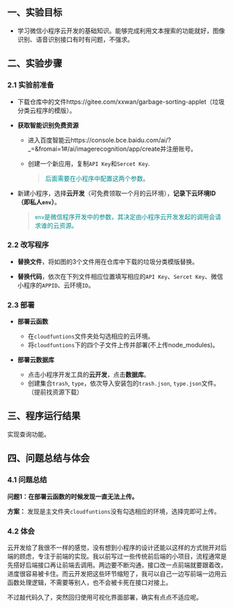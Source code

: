 ## 一、实验目标

- 学习微信小程序云开发的基础知识。能够完成利用文本搜索的功能就好，图像识别、语音识别接口有时有问题，不强求。




## 二、实验步骤

### 2.1 实验前准备

- 下载仓库中的文件https://gitee.com/xxwan/garbage-sorting-applet（垃圾分类云程序的模版）。

- **获取智能识别免费资源**

  - 进入百度智能云https://console.bce.baidu.com/ai/?_=&fromai=1#/ai/imagerecognition/app/create并注册账号。

  - 创建一个新应用，复制`API Key`和`Sercet Key`.

    > <span style="color:#008b8d">后面需要在小程序中配置这两个参数。</span>


- 新建小程序，选择**云开发**（可免费领取一个月的云环境），**记录下云环境ID（即私人`env`）**。

  > <span style="color:#008b8d">`env`是微信程序开发中的参数，其决定由小程序云开发发起的调用会请求谁的云资源。</span>


### 2.2 改写程序

- **替换文件**，将如图的3个文件用在仓库中下载的垃圾分类模版替换。

- **替换代码**，依次在下列文件相应位置填写相应的`API Key`、`Sercet Key`、微信小程序的`APPID`、云环境`ID`。


  
### 2.3 部署

- **部署云函数**
  - 在`cloudfuntions`文件夹处勾选相应的云环境。
  - 将`cloudfuntions`下的四个子文件上传并部署(不上传node_modules)。

- **部署云数据库**
  - 点击小程序开发工具的**云开发**，点击**数据库**。
  - 创建集合`trash`, `type`，依次导入安装包的`trash.json`, `type.json`文件。（提前找资源下载）


## 三、程序运行结果

实现查询功能。


## 四、问题总结与体会

### 4.1 问题总结

**问题1：在部署云函数的时候发现一直无法上传。**

**方案：** 发现是主文件夹`cloudfuntions`没有勾选相应的环境，选择完即可上传。

### 4.2 体会

云开发给了我很不一样的感觉，没有想到小程序的设计还能以这样的方式抛开对后端的顾虑，专注于前端的实现。我以前写过一些传统前后端的小项目，流程通常是先搭好后端接口再让前端去调用。两边要不断沟通，接口改一点前端就要跟着改，进度很容易被卡住。而云开发把这些环节缩短了，我可以自己一边写前端一边用云函数处理逻辑，不需要等别人，也不会被卡死在接口对接上。

不过敲代码久了，突然回归使用可视化界面部署，确实有点点不适应呢。
